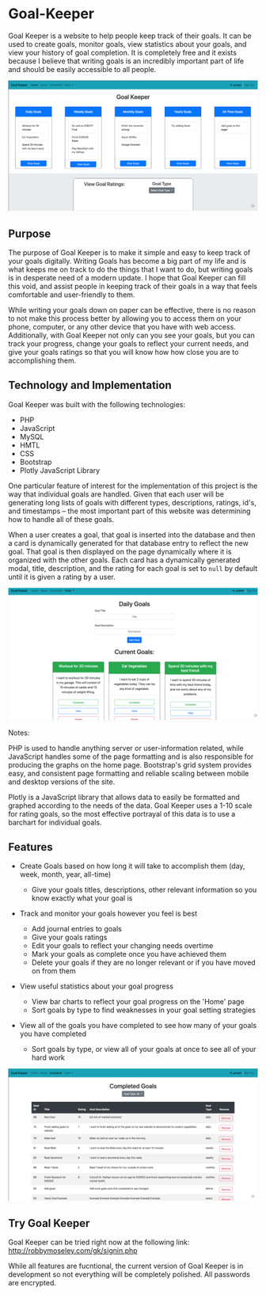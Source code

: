 # Goal-Keeper

Goal Keeper is a website to help people keep track of their goals. It can be used to create goals, monitor goals, view statistics about your goals, and view your history of goal completion. It is completely free and it exists because I believe that writing goals is an incredibly important part of life and should be easily accessible to all people.

![Goal Keeper](/gk-images/home.png)

## Purpose

The purpose of Goal Keeper is to make it simple and easy to keep track of your goals digitally. Writing Goals has become a big part of my life and is what keeps me on track to do the things that I want to do, but writing goals is in desperate need of a modern update. I hope that Goal Keeper can fill this void, and assist people in keeping track of their goals in a way that feels comfortable and user-friendly to them. 

While writing your goals down on paper can be effective, there is no reason to not make this process better by allowing you to access them on your phone, computer, or any other device that you have with web access. Additionally, with Goal Keeper not only can you see your goals, but you can track your progress, change your goals to reflect your current needs, and give your goals ratings so that you will know how how close you are to accomplishing them.

## Technology and Implementation

Goal Keeper was built with the following technologies:

* PHP
* JavaScript
* MySQL
* HMTL
* CSS
* Bootstrap
* Plotly JavaScript Library

One particular feature of interest for the implementation of this project is the way that individual goals are handled. Given that each user will be generating long lists of goals with different types, descriptions, ratings, id's, and timestamps – the most important part of this website was determining how to handle all of these goals. 

When a user creates a goal, that goal is inserted into the database and then a card is dynamically generated for that database entry to reflect the new goal. That goal is then displayed on the page dynamically where it is organized with the other goals. Each card has a dynamically generated modal, title, description, and the rating for each goal is set to `null` by default until it is given a rating by a user.

![Goal Keeper](/gk-images/example.png)

Notes: 

PHP is used to handle anything server or user-information related, while JavaScript handles some of the page formatting and is also responsible for producing the graphs on the home page. Bootstrap's grid system provides easy, and consistent page formatting and reliable scaling between mobile and desktop versions of the site.

Plotly is a JavaScript library that allows data to easily be formatted and graphed according to the needs of the data. Goal Keeper uses a 1-10 scale for rating goals, so the most effective portrayal of this data is to use a barchart for individual goals. 

## Features

* Create Goals based on how long it will take to accomplish them (day, week, month, year, all-time)
  * Give your goals titles, descriptions, other relevant information so you know exactly what your goal is

* Track and monitor your goals however you feel is best
  * Add journal entries to goals
  * Give your goals ratings
  * Edit your goals to reflect your changing needs overtime
  * Mark your goals as complete once you have achieved them
  * Delete your goals if they are no longer relevant or if you have moved on from them

* View useful statistics about your goal progress
  * View bar charts to reflect your goal progress on the 'Home' page
  * Sort goals by type to find weaknesses in your goal setting strategies

* View all of the goals you have completed to see how many of your goals you have completed
  * Sort goals by type, or view all of your goals at once to see all of your hard work

![Goal Keeper](/gk-images/completed.png)

## Try Goal Keeper

Goal Keeper can be tried right now at the following link: http://robbymoseley.com/gk/signin.php

While all features are fucntional, the current version of Goal Keeper is in development so not everything will be completely polished. All passwords are encrypted.

